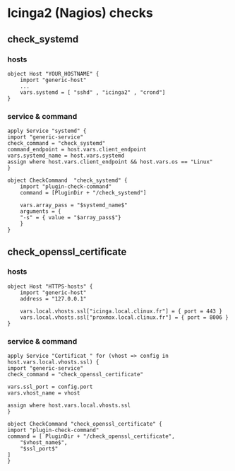 # Icinga2 (Nagios) checks
## check_systemd
### hosts
    object Host "YOUR_HOSTNAME" {
        import "generic-host"
        ...
        vars.systemd = [ "sshd" , "icinga2" , "crond"]
    }
### service & command 
    apply Service "systemd" {
    import "generic-service"
    check_command = "check_systemd"
    command_endpoint = host.vars.client_endpoint
    vars.systemd_name = host.vars.systemd
    assign where host.vars.client_endpoint && host.vars.os == "Linux" 
    }

    object CheckCommand  "check_systemd" {
        import "plugin-check-command"
        command = [PluginDir + "/check_systemd"]
        
        vars.array_pass = "$systemd_name$"
        arguments = {
        "-s" = { value = "$array_pass$"}
        }
    }

## check_openssl_certificate
### hosts
    object Host "HTTPS-hosts" {
        import "generic-host"
        address = "127.0.0.1"

        vars.local.vhosts.ssl["icinga.local.clinux.fr"] = { port = 443 }
        vars.local.vhosts.ssl["proxmox.local.clinux.fr"] = { port = 8006 }
    }
### service & command 
    apply Service "Certificat " for (vhost => config in host.vars.local.vhosts.ssl) {
    import "generic-service"
    check_command = "check_openssl_certificate"

    vars.ssl_port = config.port
    vars.vhost_name = vhost

    assign where host.vars.local.vhosts.ssl
    }

    object CheckCommand "check_openssl_certificate" {
    import "plugin-check-command"
    command = [ PluginDir + "/check_openssl_certificate",
        "$vhost_name$",
        "$ssl_port$"
    ]
    }